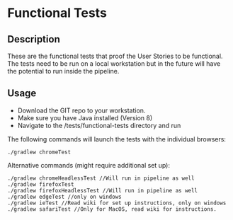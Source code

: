 # Functional Tests

## Description

These are the functional tests that proof the User Stories to be functional.
The tests need to be run on a local workstation but in the future will have the potential to run inside the pipeline.

## Usage

- Download the GIT repo to your workstation.
- Make sure you have Java installed (Version 8)
- Navigate to the /tests/functional-tests directory and run

The following commands will launch the tests with the individual browsers:

    ./gradlew chromeTest

Alternative commands (might require additional set up):

    ./gradlew chromeHeadlessTest //Will run in pipeline as well
    ./gradlew firefoxTest
    ./gradlew firefoxHeadlessTest //Will run in pipeline as well
    ./gradlew edgeTest //only on windows
    ./gradlew ieTest //Read wiki for set up instructions, only on windows
    ./gradlew safariTest //Only for MacOS, read wiki for instructions.
